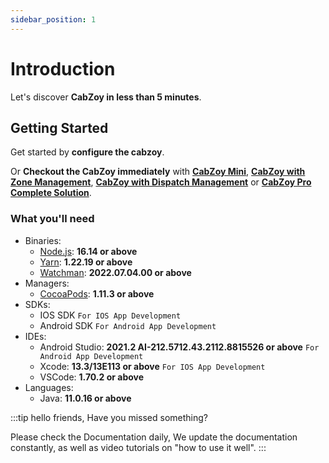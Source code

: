 ```yaml
---
sidebar_position: 1
---
```


# Introduction

Let's discover **CabZoy in less than 5 minutes**.

## Getting Started

Get started by **configure the cabzoy**.

Or **Checkout the CabZoy immediately** with **[CabZoy Mini](https://demo.fabithub.com/cabzoy-mini)**, **[CabZoy with Zone Management](https://demo.fabithub.com/cabzoy-zone)**, **[CabZoy with Dispatch Management](https://demo.fabithub.com/cabzoy-dispatch)** or **[CabZoy Pro Complete Solution](https://manage.cabzoy.com)**.

### What you'll need

- Binaries:
    - [Node.js](https://nodejs.org/en/download/): **16.14 or above**
    - [Yarn](https://yarnpkg.com/): **1.22.19 or above**
    - [Watchman](https://facebook.github.io/watchman/): **2022.07.04.00 or above**
- Managers:
    - [CocoaPods](https://cocoapods.org/): **1.11.3 or above**
- SDKs:
    - IOS SDK `For IOS App Development`
    - Android SDK `For Android App Development`
- IDEs:
    - Android Studio: **2021.2 AI-212.5712.43.2112.8815526 or above** `For Android App Development`
    - Xcode: **13.3/13E113 or above** `For IOS App Development`
    - VSCode: **1.70.2 or above**
- Languages:
    - Java: **11.0.16 or above**

:::tip
hello friends,
Have you missed something?

Please check the Documentation daily,
We update the documentation constantly, as well as video tutorials on "how to use it well".
:::